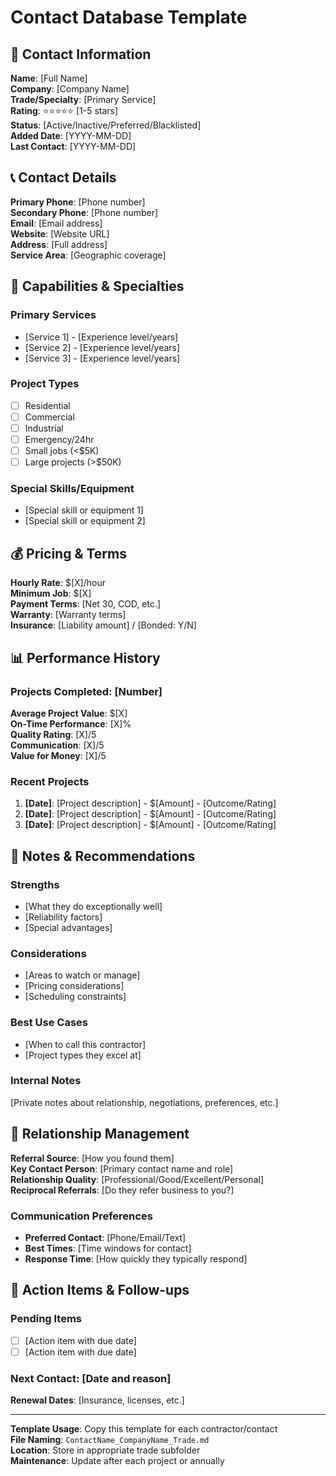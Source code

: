 # Contact Database Template

## 👤 **Contact Information**

**Name**: [Full Name]  
**Company**: [Company Name]  
**Trade/Specialty**: [Primary Service]  
**Rating**: ⭐⭐⭐⭐⭐ [1-5 stars]  
**Status**: [Active/Inactive/Preferred/Blacklisted]  
**Added Date**: [YYYY-MM-DD]  
**Last Contact**: [YYYY-MM-DD]  

## 📞 **Contact Details**

**Primary Phone**: [Phone number]  
**Secondary Phone**: [Phone number]  
**Email**: [Email address]  
**Website**: [Website URL]  
**Address**: [Full address]  
**Service Area**: [Geographic coverage]  

## 🔧 **Capabilities & Specialties**

### **Primary Services**
- [Service 1] - [Experience level/years]
- [Service 2] - [Experience level/years]
- [Service 3] - [Experience level/years]

### **Project Types**
- [ ] Residential
- [ ] Commercial  
- [ ] Industrial
- [ ] Emergency/24hr
- [ ] Small jobs (<$5K)
- [ ] Large projects (>$50K)

### **Special Skills/Equipment**
- [Special skill or equipment 1]
- [Special skill or equipment 2]

## 💰 **Pricing & Terms**

**Hourly Rate**: $[X]/hour  
**Minimum Job**: $[X]  
**Payment Terms**: [Net 30, COD, etc.]  
**Warranty**: [Warranty terms]  
**Insurance**: [Liability amount] / [Bonded: Y/N]  

## 📊 **Performance History**

### **Projects Completed**: [Number]
**Average Project Value**: $[X]  
**On-Time Performance**: [X]%  
**Quality Rating**: [X]/5  
**Communication**: [X]/5  
**Value for Money**: [X]/5  

### **Recent Projects**
1. **[Date]**: [Project description] - $[Amount] - [Outcome/Rating]
2. **[Date]**: [Project description] - $[Amount] - [Outcome/Rating]
3. **[Date]**: [Project description] - $[Amount] - [Outcome/Rating]

## 📝 **Notes & Recommendations**

### **Strengths**
- [What they do exceptionally well]
- [Reliability factors]
- [Special advantages]

### **Considerations**  
- [Areas to watch or manage]
- [Pricing considerations]
- [Scheduling constraints]

### **Best Use Cases**
- [When to call this contractor]
- [Project types they excel at]

### **Internal Notes**
[Private notes about relationship, negotiations, preferences, etc.]

## 🤝 **Relationship Management**

**Referral Source**: [How you found them]  
**Key Contact Person**: [Primary contact name and role]  
**Relationship Quality**: [Professional/Good/Excellent/Personal]  
**Reciprocal Referrals**: [Do they refer business to you?]  

### **Communication Preferences**
- **Preferred Contact**: [Phone/Email/Text]
- **Best Times**: [Time windows for contact]  
- **Response Time**: [How quickly they typically respond]

## 🔄 **Action Items & Follow-ups**

### **Pending Items**
- [ ] [Action item with due date]
- [ ] [Action item with due date]

### **Next Contact**: [Date and reason]
**Renewal Dates**: [Insurance, licenses, etc.]

---

**Template Usage**: Copy this template for each contractor/contact  
**File Naming**: `ContactName_CompanyName_Trade.md`  
**Location**: Store in appropriate trade subfolder  
**Maintenance**: Update after each project or annually